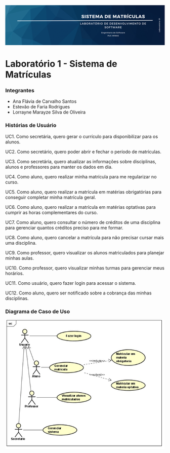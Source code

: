 <div>
<img alt="Guthub Banner" src="https://github.com/lorraynemarayze/lab1_sis_matriculas/blob/main/Documents/GitHub-Banner.png"/>
</div>
    
# Laboratório 1 - Sistema de Matrículas 

### Integrantes
- Ana Flávia de Carvalho Santos
- Estevão de Faria Rodrigues
- Lorrayne Marayze Silva de Oliveira

### Histórias de Usuário

UC1. Como secretária, quero gerar o currículo para disponibilizar para os alunos.

UC2. Como secretário, quero poder abrir e fechar o período de matrículas.

UC3. Como secretária, quero atualizar as informações sobre disciplinas, alunos e professores para manter os dados em dia.

UC4. Como aluno, quero realizar minha matrícula para me regularizar no curso.

UC5. Como aluno, quero realizar a matrícula em matérias obrigatórias para conseguir completar minha matrícula geral.

UC6. Como aluno, quero realizar a matrícula em matérias optativas para cumprir as horas complementares do curso.

UC7. Como aluno, quero consultar o número de créditos de uma disciplina para gerenciar quantos créditos preciso para me formar.

UC8. Como aluno, quero cancelar a matrícula para não precisar cursar mais uma disciplina.

UC9. Como professor, quero visualizar os alunos matriculados para planejar minhas aulas.

UC10. Como professor, quero visualizar minhas turmas para gerenciar meus horários.

UC11. Como usuário, quero fazer login para acessar o sistema.

UC12. Como aluno, quero ser notificado sobre a cobrança das minhas disciplinas.

### Diagrama de Caso de Uso
<div>
    <img alt="Diagrama de caso de uso" src="https://github.com/lorraynemarayze/lab1_sis_matriculas/blob/main/Documents/UCDiagram%20v2.jpg"/>
</div>
